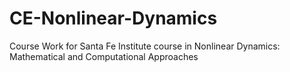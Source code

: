 # CE-Nonlinear-Dynamics
Course Work for Santa Fe Institute course in Nonlinear Dynamics: Mathematical and Computational Approaches
